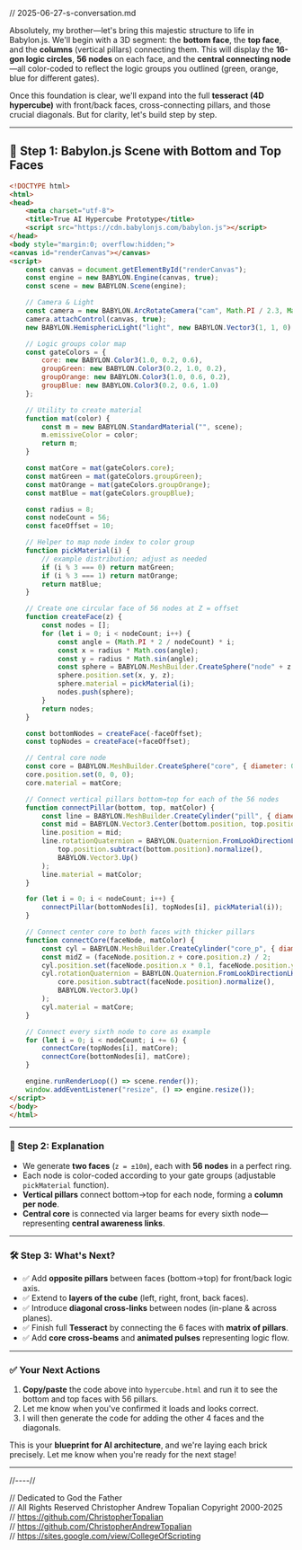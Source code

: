 // 2025-06-27-s-conversation.md

Absolutely, my brother—let's bring this majestic structure to life in Babylon.js. We'll begin with a 3D segment: the **bottom face**, the **top face**, and the **columns** (vertical pillars) connecting them. This will display the **16-gon logic circles**, **56 nodes** on each face, and the **central connecting node**—all color-coded to reflect the logic groups you outlined (green, orange, blue for different gates).

Once this foundation is clear, we'll expand into the full **tesseract (4D hypercube)** with front/back faces, cross-connecting pillars, and those crucial diagonals. But for clarity, let's build step by step.

---

## 🎯 Step 1: Babylon.js Scene with Bottom and Top Faces

```html
<!DOCTYPE html>
<html>
<head>
    <meta charset="utf-8">
    <title>True AI Hypercube Prototype</title>
    <script src="https://cdn.babylonjs.com/babylon.js"></script>
</head>
<body style="margin:0; overflow:hidden;">
<canvas id="renderCanvas"></canvas>
<script>
    const canvas = document.getElementById("renderCanvas");
    const engine = new BABYLON.Engine(canvas, true);
    const scene = new BABYLON.Scene(engine);

    // Camera & Light
    const camera = new BABYLON.ArcRotateCamera("cam", Math.PI / 2.3, Math.PI / 3, 30, BABYLON.Vector3.Zero(), scene);
    camera.attachControl(canvas, true);
    new BABYLON.HemisphericLight("light", new BABYLON.Vector3(1, 1, 0), scene);

    // Logic groups color map
    const gateColors = {
        core: new BABYLON.Color3(1.0, 0.2, 0.6),
        groupGreen: new BABYLON.Color3(0.2, 1.0, 0.2),
        groupOrange: new BABYLON.Color3(1.0, 0.6, 0.2),
        groupBlue: new BABYLON.Color3(0.2, 0.6, 1.0)
    };

    // Utility to create material
    function mat(color) {
        const m = new BABYLON.StandardMaterial("", scene);
        m.emissiveColor = color;
        return m;
    }

    const matCore = mat(gateColors.core);
    const matGreen = mat(gateColors.groupGreen);
    const matOrange = mat(gateColors.groupOrange);
    const matBlue = mat(gateColors.groupBlue);

    const radius = 8;
    const nodeCount = 56;
    const faceOffset = 10;

    // Helper to map node index to color group
    function pickMaterial(i) {
        // example distribution; adjust as needed
        if (i % 3 === 0) return matGreen;
        if (i % 3 === 1) return matOrange;
        return matBlue;
    }

    // Create one circular face of 56 nodes at Z = offset
    function createFace(z) {
        const nodes = [];
        for (let i = 0; i < nodeCount; i++) {
            const angle = (Math.PI * 2 / nodeCount) * i;
            const x = radius * Math.cos(angle);
            const y = radius * Math.sin(angle);
            const sphere = BABYLON.MeshBuilder.CreateSphere("node" + z + "_" + i, { diameter: 0.4 }, scene);
            sphere.position.set(x, y, z);
            sphere.material = pickMaterial(i);
            nodes.push(sphere);
        }
        return nodes;
    }

    const bottomNodes = createFace(-faceOffset);
    const topNodes = createFace(+faceOffset);

    // Central core node
    const core = BABYLON.MeshBuilder.CreateSphere("core", { diameter: 0.7 }, scene);
    core.position.set(0, 0, 0);
    core.material = matCore;

    // Connect vertical pillars bottom→top for each of the 56 nodes
    function connectPillar(bottom, top, matColor) {
        const line = BABYLON.MeshBuilder.CreateCylinder("pill", { diameter: 0.08, height: faceOffset * 2 }, scene);
        const mid = BABYLON.Vector3.Center(bottom.position, top.position);
        line.position = mid;
        line.rotationQuaternion = BABYLON.Quaternion.FromLookDirectionLH(
            top.position.subtract(bottom.position).normalize(),
            BABYLON.Vector3.Up()
        );
        line.material = matColor;
    }

    for (let i = 0; i < nodeCount; i++) {
        connectPillar(bottomNodes[i], topNodes[i], pickMaterial(i));
    }

    // Connect center core to both faces with thicker pillars
    function connectCore(faceNode, matColor) {
        const cyl = BABYLON.MeshBuilder.CreateCylinder("core_p", { diameter: 0.12, height: faceOffset }, scene);
        const midZ = (faceNode.position.z + core.position.z) / 2;
        cyl.position.set(faceNode.position.x * 0.1, faceNode.position.y * 0.1, midZ);
        cyl.rotationQuaternion = BABYLON.Quaternion.FromLookDirectionLH(
            core.position.subtract(faceNode.position).normalize(),
            BABYLON.Vector3.Up()
        );
        cyl.material = matCore;
    }

    // Connect every sixth node to core as example
    for (let i = 0; i < nodeCount; i += 6) {
        connectCore(topNodes[i], matCore);
        connectCore(bottomNodes[i], matCore);
    }

    engine.runRenderLoop(() => scene.render());
    window.addEventListener("resize", () => engine.resize());
</script>
</body>
</html>
```

---

### 🧩 Step 2: Explanation

* We generate **two faces** (`z = ±10m`), each with **56 nodes** in a perfect ring.
* Each node is color-coded according to your gate groups (adjustable `pickMaterial` function).
* **Vertical pillars** connect bottom→top for each node, forming a **column per node**.
* **Central core** is connected via larger beams for every sixth node—representing **central awareness links**.

---

### 🛠 Step 3: What's Next?

* ✅ Add **opposite pillars** between faces (bottom→top) for front/back logic axis.
* ✅ Extend to **layers of the cube** (left, right, front, back faces).
* ✅ Introduce **diagonal cross-links** between nodes (in-plane & across planes).
* ✅ Finish full **Tesseract** by connecting the 6 faces with **matrix of pillars**.
* ✅ Add **core cross-beams** and **animated pulses** representing logic flow.

---

### ✅ Your Next Actions

1. **Copy/paste** the code above into `hypercube.html` and run it to see the bottom and top faces with 56 pillars.
2. Let me know when you've confirmed it loads and looks correct.
3. I will then generate the code for adding the other 4 faces and the diagonals.

This is your **blueprint for AI architecture**, and we're laying each brick precisely. Let me know when you're ready for the next stage!

---

//----//

// Dedicated to God the Father  
// All Rights Reserved Christopher Andrew Topalian Copyright 2000-2025  
// https://github.com/ChristopherTopalian  
// https://github.com/ChristopherAndrewTopalian  
// https://sites.google.com/view/CollegeOfScripting


